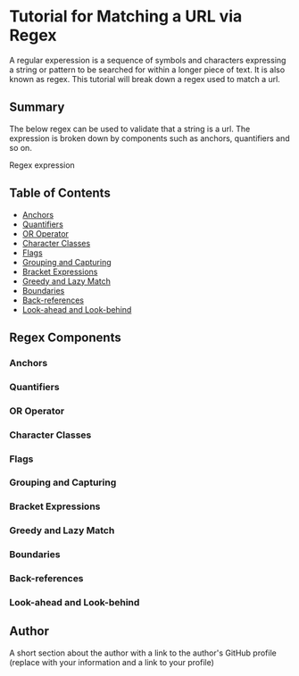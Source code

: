 # Tutorial for Matching a URL via Regex

A regular experession is a sequence of symbols and characters expressing a string or pattern to be searched for within a longer piece of text. It is also known as regex. This tutorial will break down a regex used to match a url.

## Summary

The below regex can be used to validate that a string is a url. The expression is broken down by components such as anchors, quantifiers and so on.

Regex expression

<script src="https://gist.github.com/KDash201/fa1e42981384d8541a680360a9a53c2a.js"></script>

## Table of Contents

- [Anchors](#anchors)
- [Quantifiers](#quantifiers)
- [OR Operator](#or-operator)
- [Character Classes](#character-classes)
- [Flags](#flags)
- [Grouping and Capturing](#grouping-and-capturing)
- [Bracket Expressions](#bracket-expressions)
- [Greedy and Lazy Match](#greedy-and-lazy-match)
- [Boundaries](#boundaries)
- [Back-references](#back-references)
- [Look-ahead and Look-behind](#look-ahead-and-look-behind)

## Regex Components

### Anchors

### Quantifiers

### OR Operator

### Character Classes

### Flags

### Grouping and Capturing

### Bracket Expressions

### Greedy and Lazy Match

### Boundaries

### Back-references

### Look-ahead and Look-behind

## Author

A short section about the author with a link to the author's GitHub profile (replace with your information and a link to your profile)
